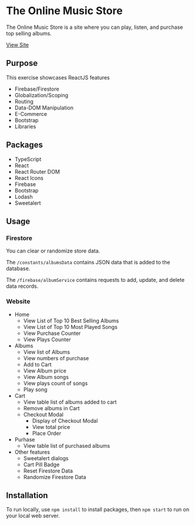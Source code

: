 # The Online Music Store

The Online Music Store is a site where you can play, listen, and purchase top selling albums.

[View Site](https://adriandelr.github.io/the-online-music-store/)

## Purpose

This exercise showcases ReactJS features

- Firebase/Firestore
- Globalization/Scoping
- Routing
- Data-DOM Manipulation
- E-Commerce
- Bootstrap
- Libraries

## Packages

- TypeScript
- React
- React Router DOM
- React Icons
- Firebase
- Bootstrap
- Lodash
- Sweetalert

## Usage

### Firestore

You can clear or randomize store data.

The `/constants/albumsData` contains JSON data that is added to the database.

The `/firebase/albumService` contains requests to add, update, and delete data records.

### Website

- Home
  - View List of Top 10 Best Selling Albums
  - View List of Top 10 Most Played Songs
  - View Purchase Counter
  - View Plays Counter
- Albums
  - View list of Albums
  - View numbers of purchase
  - Add to Cart
  - View Album price
  - View Album songs
  - View plays count of songs
  - Play song
- Cart
  - View table list of albums added to cart
  - Remove albums in Cart
  - Checkout Modal
    - Display of Checkout Modal
    - View total price
    - Place Order
- Purhase
  - View table list of purchased albums
- Other features
  - Sweetalert dialogs
  - Cart Pill Badge
  - Reset Firestore Data
  - Randomize Firestore Data

## Installation

To run locally, use `npm install` to install packages, then `npm start` to run on your local web server.
